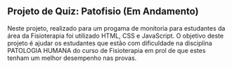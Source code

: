 ## Projeto de Quiz: Patofisio (Em Andamento)
Neste projeto, realizado para um progama de monitoria para estudantes da área da Fisioterapia foi utilizado HTML, CSS e JavaScript. O objetivo deste projeto é ajudar os estudantes que estão com dificuldade na disciplina PATOLOGIA HUMANA do curso de Fisioterapia em prol de que estes tenham um melhor desempenho nas provas.
